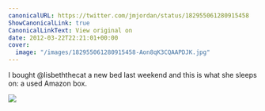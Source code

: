 ```yaml
---
canonicalURL: https://twitter.com/jmjordan/status/182955061280915458
ShowCanonicalLink: true
CanonicalLinkText: View original on
date: 2012-03-22T22:21:01+00:00
cover:
  image: "/images/182955061280915458-Aon8qK3CQAAPDJK.jpg"
---
```

I bought @lisbeththecat a new bed last weekend and this is what she sleeps on: a used Amazon box. 

![](/images/182955061280915458-Aon8qK3CQAAPDJK.jpg)